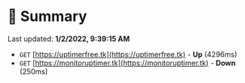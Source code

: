 # 📖 Summary
Last updated: **1/2/2022, 9:39:15 AM**

- `GET` [https://uptimerfree.tk](https://uptimerfree.tk) - **Up** (4296ms)
- `GET` [https://monitoruptimer.tk](https://monitoruptimer.tk) - **Down** (250ms)
